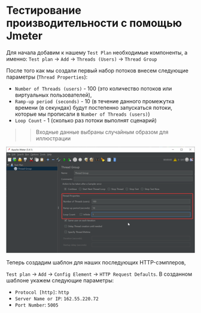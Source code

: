 # Тестирование производительности с помощью Jmeter

Для начала добавим к нашему `Test Plan` необходимые компоненты, а именно:
`Test plan` -> `Add` -> `Threads (Users)` -> `Thread Group` 

После того как мы создали первый набор потоков внесем следующие параметры (`Thread Properties`):

- `Number of Threads (users)` - 100 (это количество потоков или виртуальных пользователей),
- `Ramp-up period (seconds)` - 10 (в течение данного промежутка времени (в секундах) будут постепенно запускаться потоки, которые мы прописали в `Number of Threads (users)`) 
- `Loop Count` - 1 (сколько раз потоки выполнят сценарий) 

> > Входные данные выбраны случайным образом для иллюстрации

![](https://github.com/Evergaarden/apache_jmeter/blob/main/img/thread_group_config.png?raw=true)

Теперь создадим шаблон для наших последующих HTTP-сэмплеров, 

`Test plan` -> `Add` -> `Config Element` -> `HTTP Request Defaults`. В созданном шаблоне укажем следующие параметры:
- `Protocol [http]`: `http`
- `Server Name or IP`: `162.55.220.72`
- `Port Number`: `5005`
